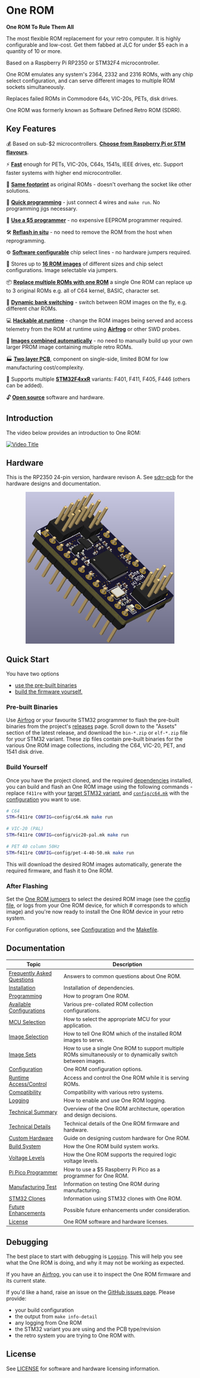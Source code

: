 # One ROM

**One ROM To Rule Them All**

The most flexible ROM replacement for your retro computer. It is highly configurable and low-cost.  Get them fabbed at JLC for under $5 each in a quantity of 10 or more.

Based on a Raspberry Pi RP2350 or STM32F4 microcontroller.

One ROM emulates any system's 2364, 2332 and 2316 ROMs, with any chip select configuration, and can serve different images to multiple ROM sockets simultaneously.

Replaces failed ROMs in Commodore 64s, VIC-20s, PETs, disk drives.

One ROM was formerly known as Software Defined Retro ROM (SDRR).

## Key Features

💰 Based on sub-$2 microcontrollers.  [**Choose from Raspberry Pi or STM flavours**]((docs/MCU-SELECTION.md)).

⚡ **[Fast](docs/STM32-SELECTION.md)** enough for PETs, VIC-20s, C64s, 1541s, IEEE drives, etc. Support faster systems with higher end microcontroller.

📐 **[Same footprint](docs/images/sdrr-24-pin-side.png)** as original ROMs - doesn't overhang the socket like other solutions.

🚀 **[Quick programming](docs/PROGRAMMING.md)** - just connect 4 wires and `make run`. No programming jigs necessary.

🔌 **[Use a $5 programmer](docs/PI-PICO-PROGRAMMER.md)** - no expensive EEPROM programmer required.

🛠️ **[Reflash in situ](docs/PROGRAMMING.md)** - no need to remove the ROM from the host when reprogramming.

⚙️ **[Software configurable](docs/CONFIGURATION.md)** chip select lines - no hardware jumpers required.

💾 Stores up to **[16 ROM images](docs/STM32-SELECTION.md)** of different sizes and chip select configurations.  Image selectable via jumpers.

📦 **[Replace multiple ROMs with one ROM](docs/MULTI-ROM-SETS.md)** a single One ROM can replace up to 3 original ROMs e.g. all of C64 kernel, BASIC, character set.

🔀 **[Dynamic bank switching](docs/MULTI-ROM-SETS.md)** - switch between ROM images on the fly, e.g. different char ROMs.

💻 **[Hackable at runtime](docs/RUNTIME-ACCESS.md)** - change the ROM images being served and access telemetry from the ROM at runtime using **[Airfrog](https://piers.rocks/u/airfrog)** or other SWD probes.

🧩 **[Images combined automatically](docs/CONFIGURATION.md)** - no need to manually build up your own larger PROM image containing multiple retro ROMs.

🏭 **[Two layer PCB](sdrr-pcb/README.md)**, component on single-side, limited BOM for low manufacturing cost/complexity.

🎯 Supports multiple **[STM32F4xxR](docs/STM32-SELECTION.md)** variants: F401, F411, F405, F446 (others can be added).

🔓 **[Open source](LICENSE.md)** software and hardware.

## Introduction

The video below provides an introduction to One ROM:

[![Video Title](https://img.youtube.com/vi/Jhe4LF5LrZ8/maxresdefault.jpg)](https://youtu.be/Jhe4LF5LrZ8)

## Hardware

This is the RP2350 24-pin version, hardware revison A.  See [sdrr-pcb](sdrr-pcb/README.md) for the hardware designs and documentation.

<div style="display: flex; justify-content: center; gap: 20px;">
  <img src="docs/images/one-rom-24-pin-rp2350-rev-a-side.png" alt="One ROM RP2350 24 pin rev A side on" width="400">
</div>

## Quick Start

You have two options

- [use the pre-built binaries](#pre-built-binaries)
- [build the firmware yourself.](#build-yourself)

### Pre-built Binaries

Use [Airfrog](https://piers.rocks/u/airfrog) or your favourite STM32 programmer to flash the pre-built binaries from the project's [releases](https://github.com/piersfinlayson/software-defined-retro-rom/releases/) page.  Scroll down to the "Assets" section of the latest release, and download the `bin-*.zip` or `elf-*.zip` file for your STM32 variant.  These zip files contain pre-built binaries for the various One ROM image collections, including the C64, VIC-20, PET, and 1541 disk drive.

### Build Yourself

Once you have the project cloned, and the required [dependencies](INSTALL.md) installed, you can build and flash an One ROM image using the following commands - replace `f411re` with your [target STM32 variant](#supported-stm32-microcontrollers), and [`config/c64.mk`](/config/c64.mk) with the [configuration](config/README.md#available-configurations) you want to use.

```bash
# C64
STM=f411re CONFIG=config/c64.mk make run
```

```bash
# VIC-20 (PAL)
STM=f411re CONFIG=config/vic20-pal.mk make run
```

```bash
# PET 40 column 50Hz
STM=f411re CONFIG=config/pet-4-40-50.mk make run
```

This will download the desired ROM images automatically, generate the required firmware, and flash it to One ROM.

### After Flashing

Set the [One ROM jumpers](docs/IMAGE-SELECTION.md) to select the desired ROM image (see the [config file](/config/), or logs from your One ROM device, for which # corresponds to which image) and you're now ready to install the One ROM device in your retro system.

For configuration options, see [Configuration](docs/CONFIGURATION.md) and the [Makefile](Makefile).

## Documentation

| Topic | Description |
|-------|-------------|
| [Frequently Asked Questions](docs/FAQ.md) | Answers to common questions about One ROM. |
| [Installation](INSTALL.md) | Installation of dependencies. |
| [Programming](docs/PROGRAMMING.md) | How to program One ROM. |
| [Available Configurations](config/README.md#available-configurations) | Various pre-collated ROM collection configurations. |
| [MCU Selection](docs/MCU-SELECTION.md) | How to select the appropriate MCU for your application. |
| [Image Selection](docs/IMAGE-SELECTION.md) | How to tell One ROM which of the installed ROM images to serve. |
| [Image Sets](docs/MULTI-ROM-SETS.md) | How to use a single One ROM to support multiple ROMs simultaneously or to dynamically switch between images. |
| [Configuration](docs/CONFIGURATION.md) | One ROM configuration options. |
| [Runtime Access/Control](docs/RUNTIME-ACCESS.md) | Access and control the One ROM while it is serving ROMs. |
| [Compatibility](docs/COMPATIBILITY.md) | Compatibility with various retro systems. |
| [Logging](docs/LOGGING.md) | How to enable and use One ROM logging. |
| [Technical Summary](docs/TECHNICAL-SUMMARY.md) | Overview of the One ROM architecture, operation and design decisions. |
| [Technical Details](docs/TECHNICAL-DETAILS.md) | Technical details of the One ROM firmware and hardware. |
| [Custom Hardware](docs/CUSTOM-HARDWARE.md) | Guide on designing custom hardware for One ROM. |
| [Build System](docs/BUILD-SYSTEM.md) | How the One ROM build system works. |
| [Voltage Levels](docs/VOLTAGE-LEVELS.md) | How the One ROM supports the required logic voltage levels. |
| [Pi Pico Programmer](docs/PI-PICO-PROGRAMMER.md) | How to use a $5 Raspberry Pi Pico as a programmer for One ROM. |
| [Manufacturing Test](docs/MANUFACTURING-TEST.md) | Information on testing One ROM during manufacturing. |
| [STM32 Clones](docs/STM32-CLONES.md) | Information using STM32 clones with One ROM. |
| [Future Enhancements](docs/FUTURE-ENHANCEMENTS.md) | Possible future enhancements under consideration. |
| [License](LICENSE.md) | One ROM software and hardware licenses. |

## Debugging

The best place to start with debugging is [`Logging`](docs/LOGGING.md).  This will help you see what the One ROM is doing, and why it may not be working as expected.

If you have an [Airfrog](https://piers.rocks/u/airfrog), you can use it to inspect the One ROM firmware and its current state.

If you'd like a hand, raise an issue on the [GitHub issues page](https://github.com/piersfinlayson/software-defined-retro-rom/issues).  Please provide:

- your build configuration
- the output from `make info-detail`
- any logging from One ROM
- the STM32 variant you are using and the PCB type/revision
- the retro system you are trying to One ROM with.

## License

See [LICENSE](LICENSE.md) for software and hardware licensing information.
